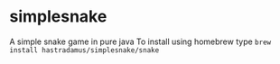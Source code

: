 # simplesnake
A simple snake game in pure java
To install using homebrew type `brew install hastradamus/simplesnake/snake`
